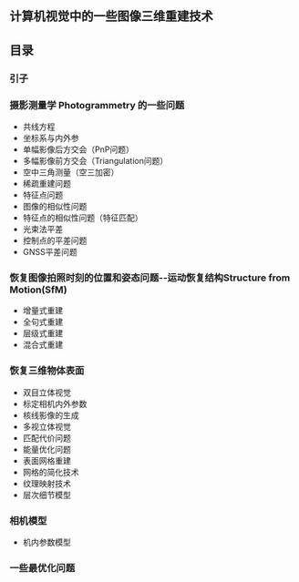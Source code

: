 ## 计算机视觉中的一些图像三维重建技术

## 目录

### 引子
### 摄影测量学 Photogrammetry 的一些问题
- 共线方程
- 坐标系与内外参
- 单幅影像后方交会（PnP问题）
- 多幅影像前方交会（Triangulation问题）
- 空中三角测量（空三加密）
- 稀疏重建问题
- 特征点问题
- 图像的相似性问题
- 特征点的相似性问题（特征匹配）
- 光束法平差
- 控制点的平差问题
- GNSS平差问题
###  恢复图像拍照时刻的位置和姿态问题--运动恢复结构Structure from Motion(SfM) 
- 增量式重建
- 全句式重建
- 层级式重建
- 混合式重建

###  恢复三维物体表面
- 双目立体视觉
- 标定相机内外参数
- 核线影像的生成
- 多视立体视觉
- 匹配代价问题
- 能量优化问题
- 表面网格重建
- 网格的简化技术
- 纹理映射技术
- 层次细节模型


### 相机模型
- 机内参数模型
### 一些最优化问题





